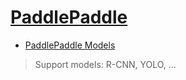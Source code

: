 # [PaddlePaddle][]

[PaddlePaddle]: https://github.com/PaddlePaddle/Paddle

- [PaddlePaddle Models](https://github.com/paddlepaddle/models)

> Support models: R-CNN, YOLO, ...
